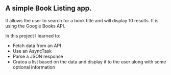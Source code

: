 ## A simple Book Listing app. 

It allows the user to search for a book title and will display 10 results. 
It is using the Google Books API.

In this project I learned to:
- Fetch data from an API
- Use an AsyncTask
- Parse a JSON response
- Cratea a list based on the data and display it to the user along with some optional information
